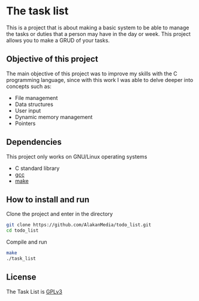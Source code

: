 # The task list
This is a project that is about making a basic system to be able to manage the tasks or duties that a person may have in the day or week. This project allows you to make a GRUD of your tasks.

## Objective of this project
The main objective of this project was to improve my skills with the C programming language, since with this work I was able to delve deeper into concepts such as:
- File management
- Data structures
- User input
- Dynamic memory management
- Pointers

## Dependencies
This project only works on GNU/Linux operating systems
- C standard library
- [gcc](https://gcc.gnu.org/)
- [make](https://www.gnu.org/software/make/)

## How to install and run
Clone the project and enter in the directory

```bash
git clone https://github.com/AlakanMedia/todo_list.git
cd todo_list
```

Compile and run

```bash
make
./task_list
```

## License
The Task List is [GPLv3](./LICENSE)
